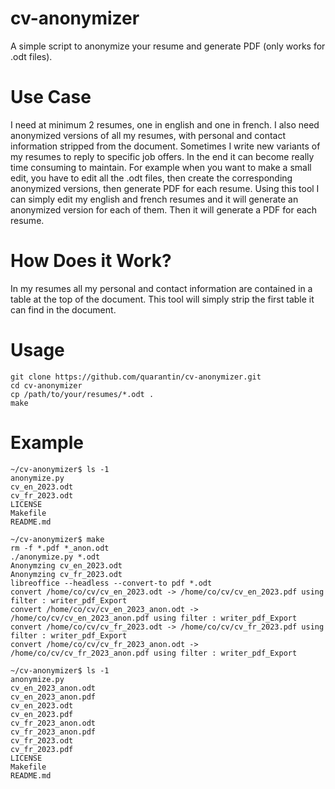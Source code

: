 # cv-anonymizer
A simple script to anonymize your resume and generate PDF (only works for .odt files).

# Use Case
I need at minimum 2 resumes, one in english and one in french. I also need anonymized versions of all my resumes, with personal and contact information stripped from the document. Sometimes I write new variants of my resumes to reply to specific job offers. In the end it can become really time consuming to maintain. For example when you want to make a small edit, you have to edit all the .odt files, then create the corresponding anonymized versions, then generate PDF for each resume. Using this tool I can simply edit my english and french resumes and it will generate an anonymized version for each of them. Then it will generate a PDF for each resume.

# How Does it Work?
In my resumes all my personal and contact information are contained in a table at the top of the document. This tool will simply strip the first table it can find in the document.

# Usage
```
git clone https://github.com/quarantin/cv-anonymizer.git
cd cv-anonymizer
cp /path/to/your/resumes/*.odt .
make
```

# Example
```
~/cv-anonymizer$ ls -1
anonymize.py
cv_en_2023.odt
cv_fr_2023.odt
LICENSE
Makefile
README.md
```
```
~/cv-anonymizer$ make
rm -f *.pdf *_anon.odt
./anonymize.py *.odt
Anonymzing cv_en_2023.odt
Anonymzing cv_fr_2023.odt
libreoffice --headless --convert-to pdf *.odt
convert /home/co/cv/cv_en_2023.odt -> /home/co/cv/cv_en_2023.pdf using filter : writer_pdf_Export
convert /home/co/cv/cv_en_2023_anon.odt -> /home/co/cv/cv_en_2023_anon.pdf using filter : writer_pdf_Export
convert /home/co/cv/cv_fr_2023.odt -> /home/co/cv/cv_fr_2023.pdf using filter : writer_pdf_Export
convert /home/co/cv/cv_fr_2023_anon.odt -> /home/co/cv/cv_fr_2023_anon.pdf using filter : writer_pdf_Export
```
```
~/cv-anonymizer$ ls -1
anonymize.py
cv_en_2023_anon.odt
cv_en_2023_anon.pdf
cv_en_2023.odt
cv_en_2023.pdf
cv_fr_2023_anon.odt
cv_fr_2023_anon.pdf
cv_fr_2023.odt
cv_fr_2023.pdf
LICENSE
Makefile
README.md
```
